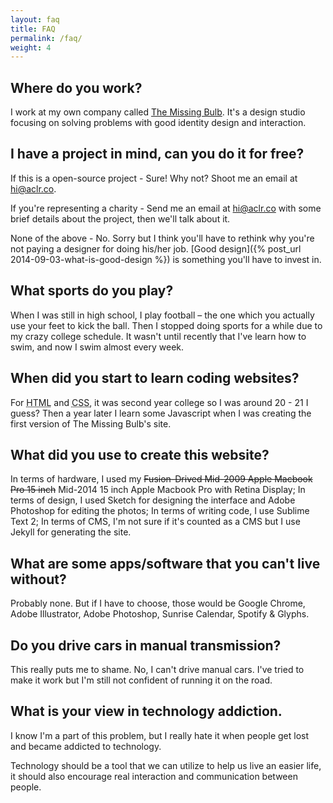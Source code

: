 ```yaml
---
layout: faq
title: FAQ
permalink: /faq/
weight: 4
---
```


## Where do you work?

I work at my own company called [The Missing Bulb](http://themissingbulb.com). It's a design studio focusing on solving problems with good identity design and interaction.

## I have a project in mind, can you do it for free?

If this is a open-source project - Sure! Why not? Shoot me an email at hi@aclr.co.

If you're representing a charity - Send me an email at hi@aclr.co with some brief details about the project, then we'll talk about it.

None of the above - No. Sorry but I think you'll have to rethink why you're not paying a designer for doing his/her job. [Good design]({% post_url 2014-09-03-what-is-good-design %}) is something you'll have to invest in.

## What sports do you play?

When I was still in high school, I play football – the one which you actually use your feet to kick the ball. Then I stopped doing sports for a while due to my crazy college schedule. It wasn't until recently that I've learn how to swim, and now I swim almost every week.

## When did you start to learn coding websites?

For <abbr title="Hypertext Markup Language">HTML</abbr> and <abbr title="Cascading Style Sheets">CSS</abbr>, it was second year college so I was around 20 - 21 I guess? Then a year later I learn some Javascript when I was creating the first version of The Missing Bulb's site.

## What did you use to create this website?

In terms of hardware, I used my <del>Fusion-Drived Mid-2009 Apple Macbook Pro 15 inch</del> Mid-2014 15 inch Apple Macbook Pro with Retina Display;
In terms of design, I used Sketch for designing the interface and Adobe Photoshop for editing the photos;
In terms of writing code, I use Sublime Text 2;
In terms of CMS, I'm not sure if it's counted as a CMS but I use Jekyll for generating the site.

## What are some apps/software that you can't live without?

Probably none. But if I have to choose, those would be Google Chrome, Adobe Illustrator, Adobe Photoshop, Sunrise Calendar, Spotify & Glyphs.

## Do you drive cars in manual transmission?

This really puts me to shame. No, I can't drive manual cars. I've tried to make it work but I'm still not confident of running it on the road.

## What is your view in technology addiction.

I know I'm a part of this problem, but I really hate it when people get lost and became addicted to technology. 

Technology should be a tool that we can utilize to help us live an easier life, it should also encourage real interaction and communication between people.
